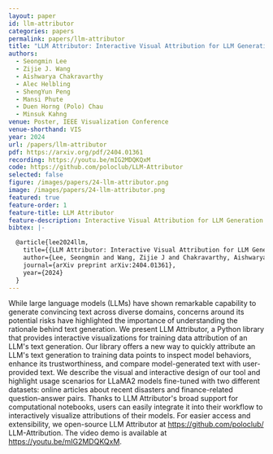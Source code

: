 ```yaml
---
layout: paper
id: llm-attributor
categories: papers
permalink: papers/llm-attributor
title: "LLM Attributor: Interactive Visual Attribution for LLM Generation"
authors: 
  - Seongmin Lee
  - Zijie J. Wang
  - Aishwarya Chakravarthy
  - Alec Helbling
  - ShengYun Peng
  - Mansi Phute
  - Duen Horng (Polo) Chau
  - Minsuk Kahng
venue: Poster, IEEE Visualization Conference
venue-shorthand: VIS
year: 2024
url: /papers/llm-attributor
pdf: https://arxiv.org/pdf/2404.01361
recording: https://youtu.be/mIG2MDQKQxM
code: https://github.com/poloclub/LLM-Attributor
selected: false
figure: /images/papers/24-llm-attributor.png
image: /images/papers/24-llm-attributor.png
featured: true
feature-order: 1
feature-title: LLM Attributor
feature-description: Interactive Visual Attribution for LLM Generation
bibtex: |-

  @article{lee2024llm,
    title={{LLM Attributor: Interactive Visual Attribution for LLM Generation}},
    author={Lee, Seongmin and Wang, Zijie J and Chakravarthy, Aishwarya and Helbling, Alec and Peng, ShengYun and Phute, Mansi and Chau, Duen Horng and Kahng, Minsuk},
    journal={arXiv preprint arXiv:2404.01361},
    year={2024}
  }
---
```


While large language models (LLMs) have shown remarkable capability to generate convincing text across diverse domains, concerns around its potential risks have highlighted the importance of understanding the rationale behind text generation. We present LLM Attributor, a Python library that provides interactive visualizations for training data attribution of an LLM's text generation. Our library offers a new way to quickly attribute an LLM's text generation to training data points to inspect model behaviors, enhance its trustworthiness, and compare model-generated text with user-provided text. We describe the visual and interactive design of our tool and highlight usage scenarios for LLaMA2 models fine-tuned with two different datasets: online articles about recent disasters and finance-related question-answer pairs. Thanks to LLM Attributor's broad support for computational notebooks, users can easily integrate it into their workflow to interactively visualize attributions of their models. For easier access and extensibility, we open-source LLM Attributor at https://github.com/poloclub/ LLM-Attribution. The video demo is available at https://youtu.be/mIG2MDQKQxM.